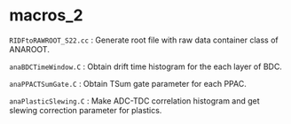# macros_2 #

`RIDFtoRAWROOT_S22.cc` : Generate root file with raw data container class of ANAROOT.

`anaBDCTimeWindow.C` : Obtain drift time histogram for the each layer of BDC.

`anaPPACTSumGate.C` : Obtain TSum gate parameter for each PPAC.

`anaPlasticSlewing.C` : Make ADC-TDC correlation histogram and get slewing correction parameter for plastics.
